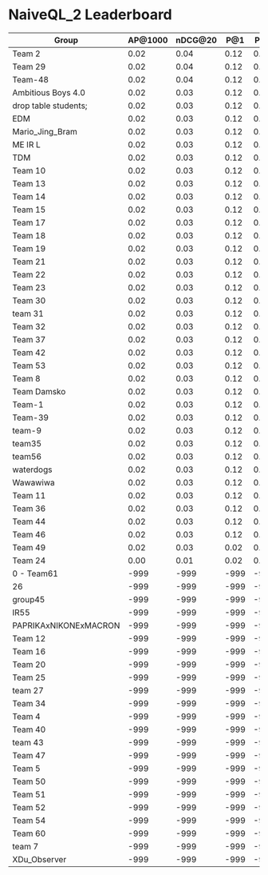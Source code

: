 # NaiveQL_2 Leaderboard

| Group | AP@1000 | nDCG@20 | P@1 | P@5 |
|-----|-----|-----|-----|-----|
| Team 2 | 0.02 | 0.04 | 0.12 | 0.05 |
| Team 29 | 0.02 | 0.04 | 0.12 | 0.05 |
| Team-48 | 0.02 | 0.04 | 0.12 | 0.05 |
| Ambitious Boys 4.0 | 0.02 | 0.03 | 0.12 | 0.05 |
| drop table students; | 0.02 | 0.03 | 0.12 | 0.05 |
| EDM | 0.02 | 0.03 | 0.12 | 0.05 |
| Mario_Jing_Bram | 0.02 | 0.03 | 0.12 | 0.05 |
| ME IR L | 0.02 | 0.03 | 0.12 | 0.05 |
| TDM | 0.02 | 0.03 | 0.12 | 0.05 |
| Team 10 | 0.02 | 0.03 | 0.12 | 0.05 |
| Team 13 | 0.02 | 0.03 | 0.12 | 0.05 |
| Team 14 | 0.02 | 0.03 | 0.12 | 0.05 |
| Team 15 | 0.02 | 0.03 | 0.12 | 0.05 |
| Team 17 | 0.02 | 0.03 | 0.12 | 0.05 |
| Team 18 | 0.02 | 0.03 | 0.12 | 0.05 |
| Team 19 | 0.02 | 0.03 | 0.12 | 0.05 |
| Team 21 | 0.02 | 0.03 | 0.12 | 0.05 |
| Team 22 | 0.02 | 0.03 | 0.12 | 0.05 |
| Team 23 | 0.02 | 0.03 | 0.12 | 0.05 |
| Team 30 | 0.02 | 0.03 | 0.12 | 0.05 |
| team 31 | 0.02 | 0.03 | 0.12 | 0.05 |
| Team 32 | 0.02 | 0.03 | 0.12 | 0.05 |
| Team 37 | 0.02 | 0.03 | 0.12 | 0.05 |
| Team 42 | 0.02 | 0.03 | 0.12 | 0.05 |
| Team 53 | 0.02 | 0.03 | 0.12 | 0.05 |
| Team 8 | 0.02 | 0.03 | 0.12 | 0.05 |
| Team Damsko | 0.02 | 0.03 | 0.12 | 0.05 |
| Team-1 | 0.02 | 0.03 | 0.12 | 0.05 |
| Team-39 | 0.02 | 0.03 | 0.12 | 0.05 |
| team-9 | 0.02 | 0.03 | 0.12 | 0.05 |
| team35 | 0.02 | 0.03 | 0.12 | 0.05 |
| team56 | 0.02 | 0.03 | 0.12 | 0.05 |
| waterdogs | 0.02 | 0.03 | 0.12 | 0.05 |
| Wawawiwa | 0.02 | 0.03 | 0.12 | 0.05 |
| Team 11 | 0.02 | 0.03 | 0.12 | 0.04 |
| Team 36 | 0.02 | 0.03 | 0.12 | 0.04 |
| Team 44 | 0.02 | 0.03 | 0.12 | 0.04 |
| Team 46 | 0.02 | 0.03 | 0.12 | 0.04 |
| Team 49 | 0.02 | 0.03 | 0.02 | 0.03 |
| Team 24 | 0.00 | 0.01 | 0.02 | 0.02 |
| 0 - Team61 | -999 | -999 | -999 | -999 |
| 26 | -999 | -999 | -999 | -999 |
| group45 | -999 | -999 | -999 | -999 |
| IR55 | -999 | -999 | -999 | -999 |
| PAPRIKAxNIKONExMACRON | -999 | -999 | -999 | -999 |
| Team 12 | -999 | -999 | -999 | -999 |
| Team 16 | -999 | -999 | -999 | -999 |
| Team 20 | -999 | -999 | -999 | -999 |
| Team 25 | -999 | -999 | -999 | -999 |
| team 27 | -999 | -999 | -999 | -999 |
| Team 34 | -999 | -999 | -999 | -999 |
| Team 4 | -999 | -999 | -999 | -999 |
| Team 40 | -999 | -999 | -999 | -999 |
| team 43 | -999 | -999 | -999 | -999 |
| Team 47 | -999 | -999 | -999 | -999 |
| Team 5 | -999 | -999 | -999 | -999 |
| Team 50 | -999 | -999 | -999 | -999 |
| Team 51 | -999 | -999 | -999 | -999 |
| Team 52 | -999 | -999 | -999 | -999 |
| Team 54 | -999 | -999 | -999 | -999 |
| Team 60 | -999 | -999 | -999 | -999 |
| team 7 | -999 | -999 | -999 | -999 |
| XDu_Observer | -999 | -999 | -999 | -999 |

